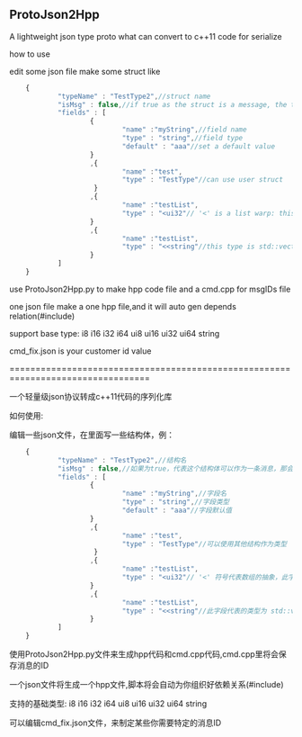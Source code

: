 ## ProtoJson2Hpp
  A lightweight json type proto what can convert to c++11 code for serialize

  how to use

  edit some json file make some struct like
```javascript
    {
            "typeName" : "TestType2",//struct name
            "isMsg" : false,//if true as the struct is a message, the type TestType2 will gen a TestType2ID (typeName + ID)
            "fields" : [
                    {
                            "name" :"myString",//field name
                            "type" : "string",//field type
                            "default" : "aaa"//set a default value
                    }
                    ,{
                            "name" :"test",
                            "type" : "TestType"//can use user struct
                     }
                    ,{
                            "name" :"testList",
                            "type" : "<ui32"// '<' is a list warp: this type is std::vector<ui32>,
                    }
                    ,{
                            "name" :"testList",
                            "type" : "<<string"//this type is std::vector<std::vector<string> >
                    }
            ]
    }

```
  use ProtoJson2Hpp.py to make hpp code file and a cmd.cpp for msgIDs file
  
  one json file make a one hpp file,and it will auto gen depends relation(#include)
  
  support base type: i8 i16 i32 i64 ui8 ui16 ui32 ui64 string

  cmd_fix.json is your customer id value


=================================================================================

  一个轻量级json协议转成c++11代码的序列化库
  
  如何使用:
  
  编辑一些json文件，在里面写一些结构体，例：

```javascript
    {
            "typeName" : "TestType2",//结构名
            "isMsg" : false,//如果为true，代表这个结构体可以作为一条消息，那会为你生成一个关于这个结构的消息ID:TestType2ID(结构名 + ID)
            "fields" : [
                    {
                            "name" :"myString",//字段名
                            "type" : "string",//字段类型
                            "default" : "aaa"//字段默认值
                    }
                    ,{
                            "name" :"test",
                            "type" : "TestType"//可以使用其他结构作为类型
                     }
                    ,{
                            "name" :"testList",
                            "type" : "<ui32"// '<' 符号代表数组的抽象，此字段代表的类型为 std::vector<ui32>,
                    }
                    ,{
                            "name" :"testList",
                            "type" : "<<string"//此字段代表的类型为 std::vector<std::vector<std::string> >
                    }
            ]
    }

```

  使用ProtoJson2Hpp.py文件来生成hpp代码和cmd.cpp代码,cmd.cpp里将会保存消息的ID
  
  一个json文件将生成一个hpp文件,脚本将会自动为你组织好依赖关系(#include)
  
  支持的基础类型: i8 i16 i32 i64 ui8 ui16 ui32 ui64 string

  可以编辑cmd_fix.json文件，来制定某些你需要特定的消息ID


